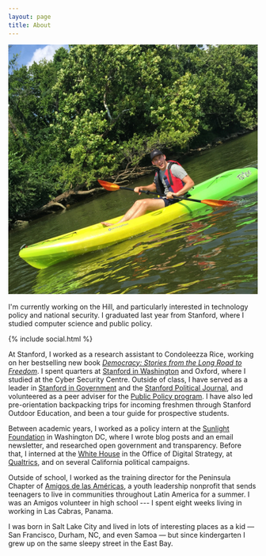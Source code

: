 ```yaml
---
layout: page
title: About
---
```


<img class="img-responsive col-sm-5 pull-right" src="/images/kayak.jpg" alt="Kayaking on the Potomac"/>

I'm currently working on the Hill, and particularly interested in technology policy and national security. I graduated last year from Stanford, where I studied computer science and public policy.

<div class="btn-group-vertical pull-left" style="margin-right: 15px; margin-top: 12px;">
{% include social.html %}
</div>

At Stanford, I worked as a research assistant to Condoleezza Rice, working on her bestselling new book <a href="https://www.nytimes.com/2017/05/03/books/review/democracy-stories-long-road-to-freedom-condoleezza-rice.html"><i>Democracy: Stories from the Long Road to Freedom</i></a>. I spent quarters at <a href="https://siw.stanford.edu">Stanford in Washington</a> and Oxford, where I studied at the Cyber Security Centre. Outside of class, I have served as a leader in <a href="https://sig.stanford.edu">Stanford in Government</a> and the <a href="http://www.stanfordpolitics.com">Stanford Political Journal</a>, and volunteered as a peer adviser for the <a href="https://publicpolicy.stanford.edu">Public Policy program</a>. I have also led pre-orientation backpacking trips for incoming freshmen through Stanford Outdoor Education, and been a tour guide for prospective students.

Between academic years, I worked as a policy intern at the <a href="https://www.sunlightfoundation.com">Sunlight Foundation</a> in Washington DC, where I wrote blog posts and an email newsletter, and researched open government and transparency. Before that, I interned at the <a href="http://www.whitehouse.gov">White House</a> in the Office of Digital Strategy, at <a href="http://www.qualtrics.com">Qualtrics</a>, and on several California political campaigns.

Outside of school, I worked as the training director for the Peninsula Chapter of <a href="http://www.amigosinternational.org">Amigos de las Américas</a>, a youth leadership nonprofit that sends teenagers to live in communities throughout Latin America for a summer. I was an Amigos volunteer in high school --- I spent eight weeks living in working in Las Cabras, Panama.

I was born in Salt Lake City and lived in lots of interesting places as a kid — San Francisco, Durham, NC, and even Samoa — but since kindergarten I grew up on the same sleepy street in the East Bay.
